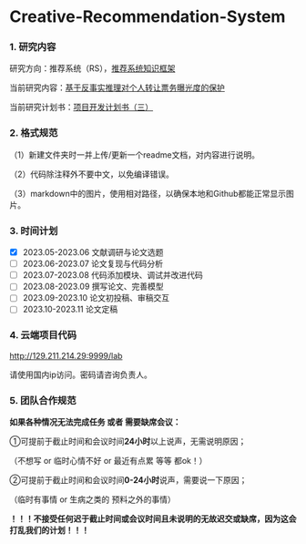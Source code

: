 # Creative-Recommendation-System

### 1. 研究内容

研究方向：推荐系统（RS），[推荐系统知识框架](https://github.com/ChestnutSilver/Creative-Recommendation-System/blob/main/4.1%20paper%20research/RS%E7%9F%A5%E8%AF%86%E6%A1%86%E6%9E%B6.md)

当前研究内容：[基于反事实推理对个人转让票务曝光度的保护](https://github.com/ChestnutSilver/Creative-Recommendation-System/blob/main/4.1%20paper%20research/%E5%9F%BA%E4%BA%8E%E5%8F%8D%E4%BA%8B%E5%AE%9E%E6%8E%A8%E7%90%86%E5%AF%B9%E4%B8%AA%E4%BA%BA%E8%BD%AC%E8%AE%A9%E7%A5%A8%E5%8A%A1%E6%9B%9D%E5%85%89%E5%BA%A6%E7%9A%84%E4%BF%9D%E6%8A%A4.md)

当前研究计划书：[项目开发计划书（三）](https://github.com/ChestnutSilver/Creative-Recommendation-System/blob/main/3.1%20schedule/%E9%A1%B9%E7%9B%AE%E5%BC%80%E5%8F%91%E8%AE%A1%E5%88%92%E4%B9%A6%EF%BC%88%E4%B8%89%EF%BC%89.md)

### 2. 格式规范

（1）新建文件夹时一并上传/更新一个readme文档，对内容进行说明。

（2）代码除注释外不要中文，以免编译错误。

（3）markdown中的图片，使用相对路径，以确保本地和Github都能正常显示图片。

### 3. 时间计划

- [x] 2023.05-2023.06 文献调研与论文选题
- [ ] 2023.06-2023.07 论文复现与代码分析
- [ ] 2023.07-2023.08 代码添加模块、调试并改进代码
- [ ] 2023.08-2023.09 撰写论文、完善模型
- [ ] 2023.09-2023.10 论文初投稿、审稿交互
- [ ] 2023.10-2023.11 论文定稿

### 4. 云端项目代码

http://129.211.214.29:9999/lab

请使用国内ip访问。密码请咨询负责人。

### 5. 团队合作规范

**如果各种情况无法完成任务 或者 需要缺席会议：**

①可提前于截止时间和会议时间**24小时**以上说声，无需说明原因；

（不想写 or 临时心情不好 or 最近有点累 等等 都ok！）

②可提前于截止时间和会议时间**0-24小时**说声，需要说一下原因；

（临时有事情 or 生病之类的 预料之外的事情）

**！！！不接受任何迟于截止时间或会议时间且未说明的无故迟交或缺席，因为这会打乱我们的计划！！！**

